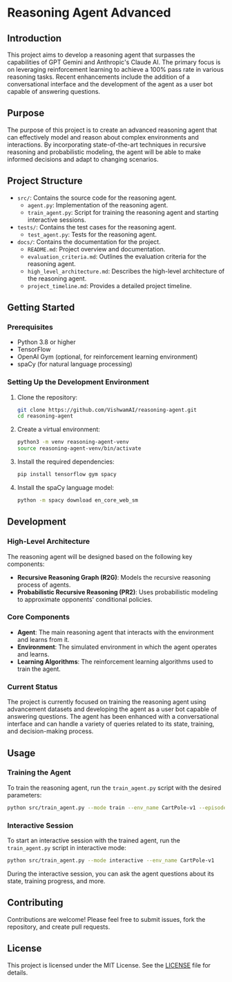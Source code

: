 # Reasoning Agent Advanced

## Introduction

This project aims to develop a reasoning agent that surpasses the capabilities of GPT Gemini and Anthropic's Claude AI. The primary focus is on leveraging reinforcement learning to achieve a 100% pass rate in various reasoning tasks. Recent enhancements include the addition of a conversational interface and the development of the agent as a user bot capable of answering questions.

## Purpose

The purpose of this project is to create an advanced reasoning agent that can effectively model and reason about complex environments and interactions. By incorporating state-of-the-art techniques in recursive reasoning and probabilistic modeling, the agent will be able to make informed decisions and adapt to changing scenarios.

## Project Structure

- `src/`: Contains the source code for the reasoning agent.
  - `agent.py`: Implementation of the reasoning agent.
  - `train_agent.py`: Script for training the reasoning agent and starting interactive sessions.
- `tests/`: Contains the test cases for the reasoning agent.
  - `test_agent.py`: Tests for the reasoning agent.
- `docs/`: Contains the documentation for the project.
  - `README.md`: Project overview and documentation.
  - `evaluation_criteria.md`: Outlines the evaluation criteria for the reasoning agent.
  - `high_level_architecture.md`: Describes the high-level architecture of the reasoning agent.
  - `project_timeline.md`: Provides a detailed project timeline.

## Getting Started

### Prerequisites

- Python 3.8 or higher
- TensorFlow
- OpenAI Gym (optional, for reinforcement learning environment)
- spaCy (for natural language processing)

### Setting Up the Development Environment

1. Clone the repository:
   ```bash
   git clone https://github.com/VishwamAI/reasoning-agent.git
   cd reasoning-agent
   ```

2. Create a virtual environment:
   ```bash
   python3 -m venv reasoning-agent-venv
   source reasoning-agent-venv/bin/activate
   ```

3. Install the required dependencies:
   ```bash
   pip install tensorflow gym spacy
   ```

4. Install the spaCy language model:
   ```bash
   python -m spacy download en_core_web_sm
   ```

## Development

### High-Level Architecture

The reasoning agent will be designed based on the following key components:
- **Recursive Reasoning Graph (R2G)**: Models the recursive reasoning process of agents.
- **Probabilistic Recursive Reasoning (PR2)**: Uses probabilistic modeling to approximate opponents' conditional policies.

### Core Components

- **Agent**: The main reasoning agent that interacts with the environment and learns from it.
- **Environment**: The simulated environment in which the agent operates and learns.
- **Learning Algorithms**: The reinforcement learning algorithms used to train the agent.

### Current Status

The project is currently focused on training the reasoning agent using advancement datasets and developing the agent as a user bot capable of answering questions. The agent has been enhanced with a conversational interface and can handle a variety of queries related to its state, training, and decision-making process.

## Usage

### Training the Agent

To train the reasoning agent, run the `train_agent.py` script with the desired parameters:
```bash
python src/train_agent.py --mode train --env_name CartPole-v1 --episodes 1000 --batch_size 32
```

### Interactive Session

To start an interactive session with the trained agent, run the `train_agent.py` script in interactive mode:
```bash
python src/train_agent.py --mode interactive --env_name CartPole-v1
```

During the interactive session, you can ask the agent questions about its state, training progress, and more.

## Contributing

Contributions are welcome! Please feel free to submit issues, fork the repository, and create pull requests.

## License

This project is licensed under the MIT License. See the [LICENSE](../LICENSE) file for details.
